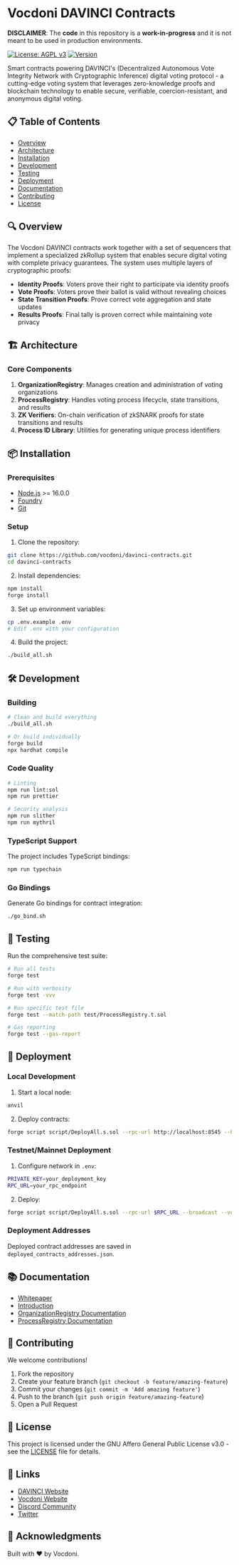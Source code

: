 # Vocdoni DAVINCI Contracts

**DISCLAIMER**: The **code** in this repository is a **work-in-progress** and it is not meant to be used in production environments.

[![License: AGPL v3](https://img.shields.io/badge/License-AGPL%20v3-blue.svg)](https://www.gnu.org/licenses/agpl-3.0)
[![Version](https://img.shields.io/badge/version-0.0.7-brightgreen.svg)](https://github.com/vocdoni/contracts-z/releases)

Smart contracts powering DAVINCI's (Decentralized Autonomous Vote Integrity Network with Cryptographic Inference) digital voting protocol - a cutting-edge voting system that leverages zero-knowledge proofs and blockchain technology to enable secure, verifiable, coercion-resistant, and anonymous digital voting.

## 📋 Table of Contents

- [Overview](#overview)
- [Architecture](#architecture)
- [Installation](#installation)
- [Development](#development)
- [Testing](#testing)
- [Deployment](#deployment)
- [Documentation](#documentation)
- [Contributing](#contributing)
- [License](#license)

## 🔍 Overview

The Vocdoni DAVINCI contracts work together with a set of sequencers that implement a specialized zkRollup system that enables secure digital voting with complete privacy guarantees. The system uses multiple layers of cryptographic proofs:

- **Identity Proofs**: Voters prove their right to participate via identity proofs
- **Vote Proofs**: Voters prove their ballot is valid without revealing choices
- **State Transition Proofs**: Prove correct vote aggregation and state updates
- **Results Proofs**: Final tally is proven correct while maintaining vote privacy

## 🏗️ Architecture

### Core Components

1. **OrganizationRegistry**: Manages creation and administration of voting organizations
2. **ProcessRegistry**: Handles voting process lifecycle, state transitions, and results
3. **ZK Verifiers**: On-chain verification of zkSNARK proofs for state transitions and results
4. **Process ID Library**: Utilities for generating unique process identifiers

## 📦 Installation

### Prerequisites

- [Node.js](https://nodejs.org/) >= 16.0.0
- [Foundry](https://getfoundry.sh/)
- [Git](https://git-scm.com/)

### Setup

1. Clone the repository:

```bash
git clone https://github.com/vocdoni/davinci-contracts.git
cd davinci-contracts
```

2. Install dependencies:

```bash
npm install
forge install
```

3. Set up environment variables:

```bash
cp .env.example .env
# Edit .env with your configuration
```

4. Build the project:

```bash
./build_all.sh
```

## 🛠️ Development

### Building

```bash
# Clean and build everything
./build_all.sh

# Or build individually
forge build
npx hardhat compile
```

### Code Quality

```bash
# Linting
npm run lint:sol
npm run prettier

# Security analysis
npm run slither
npm run mythril
```

### TypeScript Support

The project includes TypeScript bindings:

```bash
npm run typechain
```

### Go Bindings

Generate Go bindings for contract integration:

```bash
./go_bind.sh
```

## 🧪 Testing

Run the comprehensive test suite:

```bash
# Run all tests
forge test

# Run with verbosity
forge test -vvv

# Run specific test file
forge test --match-path test/ProcessRegistry.t.sol

# Gas reporting
forge test --gas-report
```

## 🚢 Deployment

### Local Development

1. Start a local node:

```bash
anvil
```

2. Deploy contracts:

```bash
forge script script/DeployAll.s.sol --rpc-url http://localhost:8545 --broadcast
```

### Testnet/Mainnet Deployment

1. Configure network in `.env`:

```bash
PRIVATE_KEY=your_deployment_key
RPC_URL=your_rpc_endpoint
```

2. Deploy:

```bash
forge script script/DeployAll.s.sol --rpc-url $RPC_URL --broadcast --verify
```

### Deployment Addresses

Deployed contract addresses are saved in `deployed_contracts_addresses.json`.

## 📚 Documentation

- [Whitepaper](https://whitepaper.vocdoni.io)
- [Introduction](docs/Intro.md)
- [OrganizationRegistry Documentation](docs/OrganizationRegistry.md)
- [ProcessRegistry Documentation](docs/ProcessRegistry.md)

## 🤝 Contributing

We welcome contributions!

1. Fork the repository
2. Create your feature branch (`git checkout -b feature/amazing-feature`)
3. Commit your changes (`git commit -m 'Add amazing feature'`)
4. Push to the branch (`git push origin feature/amazing-feature`)
5. Open a Pull Request

## 📜 License

This project is licensed under the GNU Affero General Public License v3.0 - see the [LICENSE](LICENSE.md) file for details.

## 🔗 Links

- [DAVINCI Website](https://davinci.vote)
- [Vocdoni Website](https://vocdoni.io)
- [Discord Community](https://chat.vocdoni.io)
- [Twitter](https://twitter.com/vocdoni)

## 🙏 Acknowledgments

Built with ❤️ by Vocdoni.
